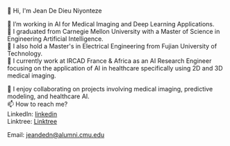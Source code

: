 👋 Hi, I'm Jean De Dieu Niyonteze

👀 I’m working in AI for Medical Imaging and Deep Learning Applications.  
🌱 I graduated from Carnegie Mellon University with a Master of Science in Engineering Artificial Intelligence.  
🌱 I also hold a Master's in Electrical Engineering from Fujian University of Technology.  
🌱 I currently work at IRCAD France & Africa as an AI Research Engineer focusing on the application of AI in healthcare specifically using 2D and 3D medical imaging.  

💞️ I enjoy collaborating on projects involving medical imaging, predictive modeling, and healthcare AI.  
📫 How to reach me?  
LinkedIn: [linkedin](https://linkedin.com/in/jean-de-dieu-niyonteze-309984110)  
Linktree: [Linktree](https://linktr.ee/jniyonteze) 

Email: jeandedn@alumni.cmu.edu  


